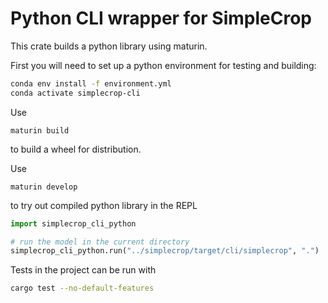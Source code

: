 # Python CLI wrapper for SimpleCrop

This crate builds a python library using maturin.

First you will need to set up a python environment for testing and building:

```bash
conda env install -f environment.yml
conda activate simplecrop-cli
```

Use

```
maturin build
```

to build a wheel for distribution.

Use

```
maturin develop
```

to try out compiled python library in the REPL

```python
import simplecrop_cli_python

# run the model in the current directory
simplecrop_cli_python.run("../simplecrop/target/cli/simplecrop", ".")
```

Tests in the project can be run with

```bash
cargo test --no-default-features 
```
